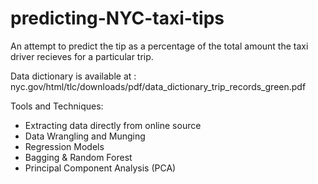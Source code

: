 # predicting-NYC-taxi-tips
An attempt to predict the tip as a percentage of the total amount the taxi driver recieves for a particular trip.

Data dictionary is available at : nyc.gov/html/tlc/downloads/pdf/data_dictionary_trip_records_green.pdf

Tools and Techniques:
- Extracting data directly from online source
- Data Wrangling and Munging
- Regression Models
- Bagging & Random Forest
- Principal Component Analysis (PCA)
